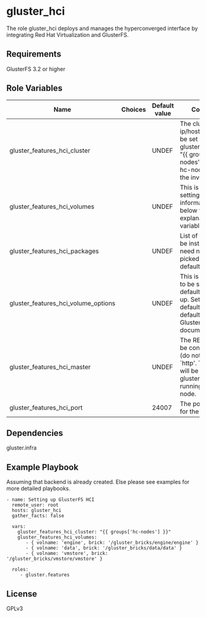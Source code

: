 gluster_hci
===========

The role gluster_hci deploys and manages the hyperconverged interface by
integrating Red Hat Virtualization and GlusterFS.

Requirements
------------

GlusterFS 3.2 or higher

Role Variables
--------------

| Name                     |Choices| Default value         | Comments                          |
|--------------------------|-------|-----------------------|-----------------------------------|
| gluster_features_hci_cluster |  | UNDEF   | The cluster ip/hostnames. Can be set by gluster_hci_cluster: "{{ groups['hc-nodes'] }}",  where hc-nodes is from the inventory file.  |
| gluster_features_hci_volumes  |  | UNDEF | This is a dictionary setting the volume information. See below for further explanation and variables. |
| gluster_features_hci_packages   | | UNDEF | List of packages to be installed. User need not set this, picked up from defaults. |
| gluster_features_hci_volume_options |  | UNDEF | This is not needed to be set by user, defaults are picked up. Set to override defaults. For default values see Gluster HCI documentation. |
| gluster_features_hci_master | | UNDEF | The REST host to be connected to (do not include `http'. This value will be ignored if glusterd1 is running on remote node. |
| gluster_features_hci_port || 24007 | The port to be set for the remote  |


Dependencies
------------

gluster.infra

Example Playbook
----------------

Assuming that backend is already created. Else please see examples for more
detailed playbooks.

```
- name: Setting up GlusterFS HCI
  remote_user: root
  hosts: gluster_hci
  gather_facts: false

  vars:
    gluster_features_hci_cluster: "{{ groups['hc-nodes'] }}"
    gluster_features_hci_volumes:
       - { volname: 'engine', brick: '/gluster_bricks/engine/engine' }
       - { volname: 'data', brick: '/gluster_bricks/data/data' }
       - { volname: 'vmstore', brick: '/gluster_bricks/vmstore/vmstore' }

  roles:
     - gluster.features
```

License
-------

GPLv3
